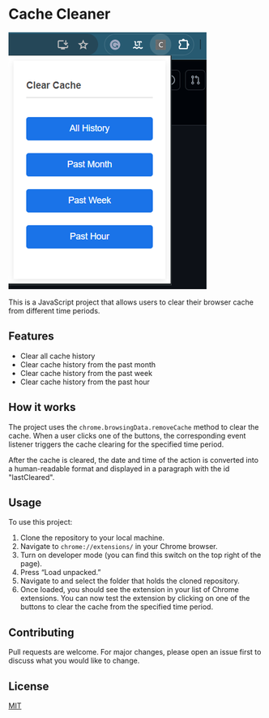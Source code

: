 # Cache Cleaner
![Screenshot of the project](clearcacheextension.png)

This is a JavaScript project that allows users to clear their browser cache from different time periods.

## Features

- Clear all cache history
- Clear cache history from the past month
- Clear cache history from the past week
- Clear cache history from the past hour

## How it works

The project uses the `chrome.browsingData.removeCache` method to clear the cache. When a user clicks one of the buttons, the corresponding event listener triggers the cache clearing for the specified time period.

After the cache is cleared, the date and time of the action is converted into a human-readable format and displayed in a paragraph with the id "lastCleared".

## Usage

To use this project:
1. Clone the repository to your local machine.
2. Navigate to `chrome://extensions/` in your Chrome browser.
3. Turn on developer mode (you can find this switch on the top right of the page).
4. Press “Load unpacked.”
5. Navigate to and select the folder that holds the cloned repository.
6. Once loaded, you should see the extension in your list of Chrome extensions. You can now test the extension by clicking on one of the buttons to clear the cache from the specified time period.

## Contributing

Pull requests are welcome. For major changes, please open an issue first to discuss what you would like to change.

## License

[MIT](https://choosealicense.com/licenses/mit/)